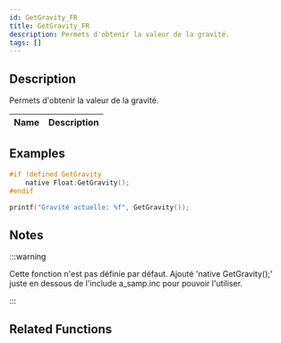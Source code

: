 ```yaml
---
id: GetGravity_FR
title: GetGravity_FR
description: Permets d'obtenir la valeur de la gravité.
tags: []
---
```


<TagLinks />

## Description

Permets d'obtenir la valeur de la gravité.

| Name | Description |
| ---- | ----------- |


## Examples

```c
#if !defined GetGravity
    native Float:GetGravity();
#endif

printf("Gravité actuelle: %f", GetGravity());
```

## Notes

:::warning

Cette fonction n'est pas définie par défaut. Ajouté 'native GetGravity();' juste en dessous de l'include a_samp.inc pour pouvoir l'utiliser.

:::

## Related Functions
